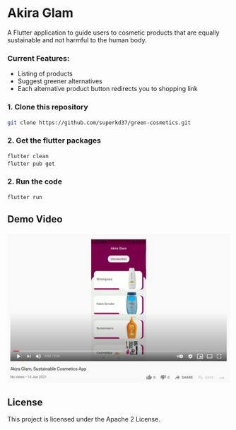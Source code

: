# Akira Glam

A Flutter application to guide users to cosmetic products that are equally sustainable and not harmful to the human body.

### Current Features:
* Listing of products
* Suggest greener alternatives
* Each alternative product button redirects you to shopping link

### 1. Clone this repository
```bash
git clone https://github.com/superkd37/green-cosmetics.git
```

### 2. Get the flutter packages
```bash
flutter clean
flutter pub get
```
### 2. Run the code
```bash
flutter run
```

## Demo Video
[![Watch the video](https://github.com/superkd37/akira-glam/blob/master/YT_Preview.png)](https://youtu.be/AoDBDY_YfPk)

## License
This project is licensed under the Apache 2 License.
